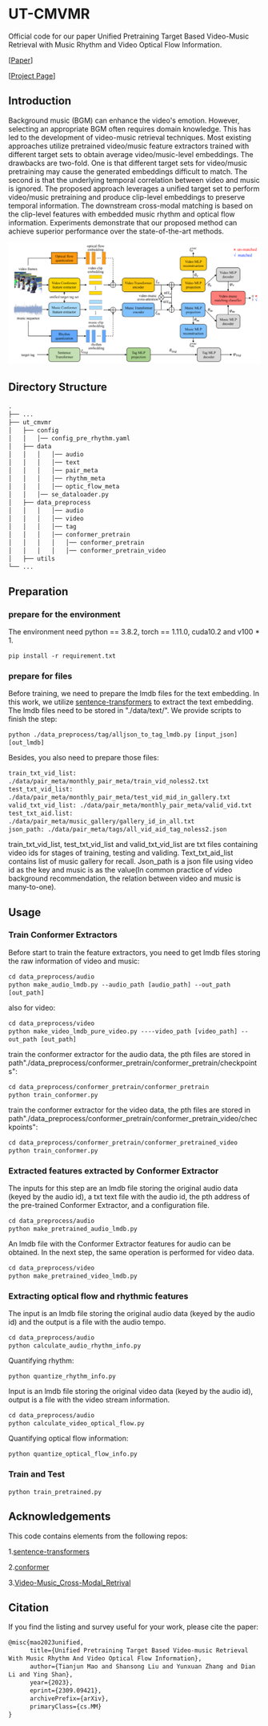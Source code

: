 # UT-CMVMR
Official code for our paper Unified Pretraining Target Based Video-Music Retrieval with Music Rhythm and Video Optical Flow Information.

[[Paper](http://arxiv.org/abs/2309.09421)]

[[Project Page](https://melissamao.github.io/ut_cmvmr.github.io/)]
## Introduction
Background music (BGM) can enhance the video's emotion. However, selecting an appropriate BGM often requires domain knowledge. This has led to the development of video-music retrieval techniques. Most existing approaches utilize pretrained video/music feature extractors trained with different target sets to obtain average video/music-level embeddings. The drawbacks are two-fold. One is that different target sets for video/music pretraining may cause the generated embeddings difficult to match. The second is that the underlying temporal correlation between video and music is ignored. The proposed approach leverages a unified target set to perform video/music pretraining and produce clip-level embeddings to preserve temporal information. The downstream cross-modal matching is based on the clip-level features with embedded music rhythm and optical flow information. Experiments demonstrate that our proposed method can achieve superior performance over the state-of-the-art methods.

![framework](./framework/framework.png)
## Directory Structure
```
.
├── ...
├── ut_cmvmr              
│   ├── config
│   │   │── config_pre_rhythm.yaml
│   ├── data
│   │   │   │── audio
│   │   │   │── text
│   │   │   │── pair_meta
│   │   │   │── rhythm_meta
│   │   │   │── optic_flow_meta
│   │   │── se_dataloader.py
│   ├── data_preprocess
│   │   │   │── audio
│   │   │   │── video
│   │   │   │── tag
│   │   │   │── conformer_pretrain
│   │   │   │   │── conformer_pretrain
│   │   │   │   │── conformer_pretrain_video
│   ├── utils
└── ...
```
## Preparation
### prepare for the environment
The environment need python == 3.8.2, torch == 1.11.0, cuda10.2 and v100 * 1. 
```
pip install -r requirement.txt
```
### prepare for files
Before training, we need to prepare the lmdb files for the text embedding. In this work, we utilize [sentence-transformers](https://github.com/UKPLab/sentence-transformers)
to extract the text embedding. The lmdb files need to be stored in "./data/text/". We provide scripts to finish the step:
```
python ./data_preprocess/tag/alljson_to_tag_lmdb.py [input_json] [out_lmdb]
```
Besides, you also need to prepare those files:
```
train_txt_vid_list: ./data/pair_meta/monthly_pair_meta/train_vid_noless2.txt
test_txt_vid_list: ./data/pair_meta/monthly_pair_meta/test_vid_mid_in_gallery.txt
valid_txt_vid_list: ./data/pair_meta/monthly_pair_meta/valid_vid.txt
test_txt_aid.list: ./data/pair_meta/music_gallery/gallery_id_in_all.txt
json_path: ./data/pair_meta/tags/all_vid_aid_tag_noless2.json
```
train_txt_vid_list, test_txt_vid_list and valid_txt_vid_list are txt files containing video ids for stages of training, testing and validing. Text_txt_aid_list contains list of music gallery for recall. Json_path is a json file using video id as the key and music is as the value(In common practice of video background recommendation, the relation between video and music is many-to-one).
## Usage
### Train Conformer Extractors

Before start to train the feature extractors, you need to get lmdb files storing the raw information of video and music:

```
cd data_preprocess/audio
python make_audio_lmdb.py --audio_path [audio_path] --out_path [out_path]

```

also for video:

```
cd data_preprocess/video
python make_video_lmdb_pure_video.py ----video_path [video_path] --out_path [out_path]

```

train the conformer extractor for the audio data, the pth files are stored in path"./data_preprocess/conformer_pretrain/conformer_pretrain/checkpoints":
```
cd data_preprocess/conformer_pretrain/conformer_pretrain
python train_conformer.py

```
train the conformer extractor for the video data, the pth files are stored in path"./data_preprocess/conformer_pretrain/conformer_pretrain_video/checkpoints":
```
cd data_preprocess/conformer_pretrain/conformer_pretrained_video
python train_conformer.py

```
### Extracted features extracted by Conformer Extractor
The inputs for this step are an lmdb file storing the original audio data (keyed by the audio id), a txt text file with the audio id, the pth address of the pre-trained Conformer Extractor, and a configuration file.
```
cd data_preprocess/audio
python make_pretrained_audio_lmdb.py 
```
An lmdb file with the Conformer Extractor features for audio can be obtained. In the next step, the same operation is performed for video data.
```
cd data_preprocess/video
python make_pretrained_video_lmdb.py
```

### Extracting optical flow and rhythmic features
The input is an lmdb file storing the original audio data (keyed by the audio id) and the output is a file with the audio tempo.
```
cd data_preprocess/audio
python calculate_audio_rhythm_info.py
```
Quantifying rhythm:
```
python quantize_rhythm_info.py
```

Input is an lmdb file storing the original video data (keyed by the audio id), output is a file with the video stream information.
```
cd data_preprocess/audio
python calculate_video_optical_flow.py
```
Quantifying optical flow information:
```
python quantize_optical_flow_info.py
```
### Train and Test
```
python train_pretrained.py
```

## Acknowledgements
This code contains elements from the following repos:

1.[sentence-transformers](https://github.com/UKPLab/sentence-transformers)

2.[conformer](https://github.com/sooftware/conformer)

3.[Video-Music_Cross-Modal_Retrival](https://github.com/MorrisXu-Driving/Video-Music_Cross-Modal_Retrival)


## Citation
If you find the listing and survey useful for your work, please cite the paper:
```
@misc{mao2023unified,
      title={Unified Pretraining Target Based Video-music Retrieval With Music Rhythm And Video Optical Flow Information}, 
      author={Tianjun Mao and Shansong Liu and Yunxuan Zhang and Dian Li and Ying Shan},
      year={2023},
      eprint={2309.09421},
      archivePrefix={arXiv},
      primaryClass={cs.MM}
}
```